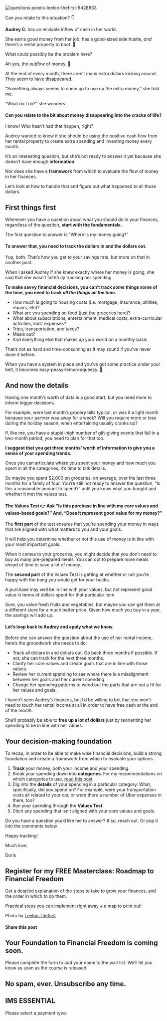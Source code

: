 ![questions pexels-leeloo-thefirst-5428833](https://yourfinanciallaunchpad.com/wp-content/uploads/elementor/thumbs/questions-pexels-leeloo-thefirst-5428833-scaled-qdc6cl4afvd0e7u8gsga3w7nntk4ogpm8ive48i360.jpg "questions pexels-leeloo-thefirst-5428833")

Can you relate to this situation? 👇

**Audrey C.** has an enviable inflow of cash in her world.

She earns good money from her job, has a good-sized side hustle, *and* there’s a rental property to boot. 🙌

What could possibly be the problem here?

Ah yes, the *outflow* of money. 💸

At the end of every month, there aren’t many extra dollars kicking around. They seem to have disappeared.

“Something always seems to come up to use up the extra money,” she told me.

“What do I do?” she wonders.

#### Can you relate to the bit about money disappearing into the cracks of life?

I know! Who hasn’t had that happen, right?

Audrey wanted to know if she should be using the positive cash flow from her rental property to create extra spending and investing money every month.

It’s an interesting question, but she’s not ready to answer it yet because she doesn’t have enough **information**.

Nor does she have a **framework** from which to evaluate the flow of money in her finances.

Let’s look at how to handle that and figure out what happened to all those dollars.

## First things first

Whenever you have a question about what you should do in your finances, regardless of the question, **start with the fundamentals.**

The first question to answer is “Where is my money going?”

#### To answer that, you need to track the dollars in and the dollars out.

Yup, both. That’s how you get to your savings rate, but more on that in another post.

When I asked Audrey if she knew exactly where her money is going, she said that she wasn’t faithfully tracking her spending.

**To make savvy financial decisions, you can’t track *some* things some of the time, you need to track *all the things all the time.***

- How much is going to housing costs (i.e. mortgage, insurance, utilities, repairs, etc)?
- What are you spending on food (just the groceries here)?
- What about subscriptions, entertainment, medical costs, extra-curricular activities, kids’ expenses?
- Trips, transportation, and taxes?
- Meals out?
- And everything else that makes up your world on a monthly basis

That’s not as hard and time-consuming as it may sound if you’ve never done it before.

When you have a system in place and you’ve got some practice under your belt, it becomes easy-peasy-lemon-squeezy. 🍋

## And now the details

Having one month’s worth of data is a good start, but you need more to inform bigger decisions.

For example, were last month’s grocery bills typical, or was it a light month because your partner was away for a week? Will you require more or less during the holiday season, when entertaining usually cranks up?

If, like me, you have a stupid-high number of gift-giving events that fall in a two-month period, you need to plan for that too.

**I suggest that you get three months’ worth of information to give you a sense of your spending trends.**

Once you can articulate where you spent your money and how much you spent in all the categories, it’s time to talk details.

So maybe you spent $2,000 on groceries, on average, over the last three months for a family of four. You’re still not ready to answer the question, “Is this a reasonable amount to spend?” until you know what you bought and whether it met the values test.

#### The Values Test 👉 Ask “Is this purchase in line with my core values and values-based goals?” And, “Does it represent good value for my money?”

The **first part** of the test ensures that you’re spending your money in ways that are aligned with what matters to you and your goals.

It will help you determine whether or not this use of money is in line with your most important goals.

When it comes to your groceries, you might decide that you don’t need to buy as many pre-prepared meals. You can opt to prepare more meals ahead of time to save a lot of money.

The **second part** of the Values Test is getting at whether or not you’re happy with the bang you would get for your bucks.

A purchase may well be in line with your values, but not represent good value in terms of dollars spent for that particular item.

Sure, you value fresh fruits and vegetables, but maybe you can get them at a different store for a much better price. Given how much you buy in a year, the savings will add up.

#### Let’s loop back to Audrey and apply what we know.

Before she can answer the question about the use of her rental income, here’s the groundwork she needs to do:

- Track all dollars in and dollars out. Go back three months if possible. If not, she can track for the next three months.
- Clarify her core values and create goals that are in line with those values.
- Review her current spending to see where there is a misalignment between her goals and her current spending.
- Change her spending patterns to weed out the parts that are not a fit for her values and goals.

I haven’t seen Audrey’s finances, but I’d be willing to bet that she won’t need to touch her rental income at all in order to have free cash at the end of the month.

She’ll probably be able to **free up a lot of dollars** just by reorienting her spending to be in line with her values.

## Your decision-making foundation

To recap, in order to be able to make wise financial decisions, build a strong foundation and create a framework from which to evaluate your options.

1. **Track** your money, both your income and your spending.
2. Break your spending down into **categories**. For my recommendations on which categories to use, [read this post](https://yourfinanciallaunchpad.com/3-key-spending-categories-to-track-in-a-values-based-money-system/).
3. Dig into the **details** of your spending in a particular category. What, specifically, did you spend on? For example, were your transportation costs all related to your car, or were there a number of Uber expenses in there, too?
4. Run your spending through the **Values Test**.
5. Ditch any spending that isn’t aligned with your core values and goals.

Do you have a question you’d like me to answer? If so, reach out. Or pop it into the comments below.

Happy tracking!

Much love,

Doris

## Register for my FREE Masterclass: Roadmap to Financial Freedom

Get a detailed explanation of the steps to take to grow your finances, and the order in which to do them.

Practical steps you can implement right away + a map to print out!

Photo by [Leeloo Thefirst](https://www.pexels.com/photo/question-marks-on-paper-crafts-5428833/)

#### Share this post

## Your Foundation to Financial Freedom is coming soon.

Please complete the form to add your name to the wait list. We’ll let you know as soon as the course is released!

## No spam, ever. Unsubscribe any time.

## IMS ESSENTIAL

Please select a payment type: